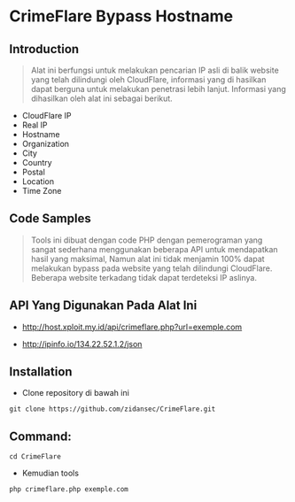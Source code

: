 # CrimeFlare Bypass Hostname

## Introduction

> Alat ini berfungsi untuk melakukan pencarian IP asli di balik website yang telah dilindungi oleh CloudFlare, informasi yang di hasilkan dapat berguna untuk melakukan penetrasi lebih lanjut. Informasi yang dihasilkan oleh alat ini sebagai berikut.

- CloudFlare IP
- Real IP
- Hostname
- Organization
- City
- Country
- Postal
- Location
- Time Zone

## Code Samples

> Tools ini dibuat dengan code PHP dengan pemerograman yang sangat sederhana menggunakan beberapa API untuk mendapatkan hasil yang maksimal, Namun alat ini tidak menjamin 100% dapat melakukan bypass pada website yang telah dilindungi CloudFlare. Beberapa website terkadang tidak dapat terdeteksi IP aslinya.

## API Yang Digunakan Pada Alat Ini

- http://host.xploit.my.id/api/crimeflare.php?url=exemple.com

- http://ipinfo.io/134.22.52.1.2/json

## Installation

- Clone repository di bawah ini

```
git clone https://github.com/zidansec/CrimeFlare.git
```

## Command:

```
cd CrimeFlare
```

- Kemudian tools

```
php crimeflare.php exemple.com
```
